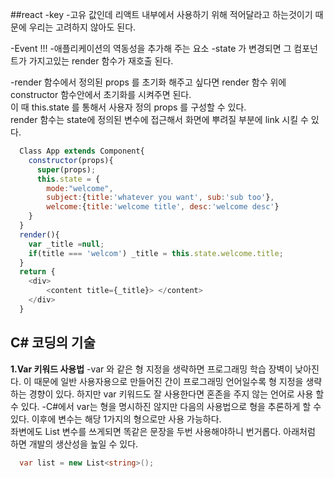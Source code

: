
##react
-key
  -고유 값인데 리액트 내부에서 사용하기 위해 적어달라고 하는것이기 때문에 우리는 고려하지 않아도 된다.

-Event !!!
  -애플리케이션의 역동성을 추가해 주는 요소
  -state 가 변경되면 그 컴포넌트가 가지고있는  render 함수가 재호출 된다.

-render 함수에서 정의된 props 를 초기화 해주고 싶다면 render 함수 위에 constructor 함수안에서 초기화를 시켜주면 된다. <br>
이 때 this.state 를 통해서 사용자 정의 props 를 구성할 수 있다.<br>
render 함수는 state에 정의된 변수에 접근해서 화면에 뿌려질 부분에 link 시킬 수 있다.
``` javascript
  Class App extends Component{
    constructor(props){
      super(props);
      this.state = {
        mode:"welcome",
        subject:{title:'whatever you want', sub:'sub too'},
        welcome:{title:'welcome title', desc:'welcome desc'}
    }
  }
  render(){
    var _title =null;
    if(title === 'welcom') _title = this.state.welcome.title;
  }
  return {
    <div>
        <content title={_title}> </content>
    </div>
  }
```

## C# 코딩의 기술
**1.Var 키워드 사용법**
  -var 와 같은 형 지정을 생략하면 프로그래밍 학습 장벽이 낮아진다. 이 때문에 일반 사용자용으로 만들어진 간이 프로그래밍 언어일수록 형 지정을 생략하는 경향이 있다. 하지만 var 키워드도 잘 사용한다면 혼존을 주지 않는 언어로 사용 할 수 있다.
  -C#에서 var는 형을 명시하진 않지만 다음의 사용법으로 형을 추론하게 할 수 있다. 이후에 변수는 해당 1가지의 형으로만 사용 가능하다. <br>
  좌변에도 List 변수를 쓰게되면 똑같은 문장을 두번 사용해야하니 번거롭다. 아래처럼 하면 개발의 생산성을 높일 수 있다.
  ```C#
    var list = new List<string>();
  ```
